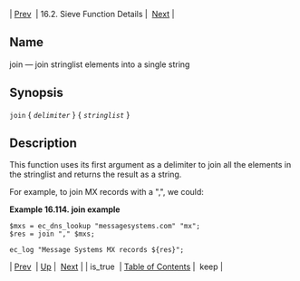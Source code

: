 | [Prev](sieve.ref.is_true)  | 16.2. Sieve Function Details |  [Next](sieve.ref.keep.php) |

<a name="sieve.ref.join"></a>
## Name

join — join stringlist elements into a single string

## Synopsis

`join` { *`delimiter`* } { *`stringlist`* }

<a name="idp31019200"></a>
## Description

This function uses its first argument as a delimiter to join all the elements in the stringlist and returns the result as a string.

For example, to join MX records with a ",", we could:

<a name="example.join"></a>

**Example 16.114. join example**

```
$mxs = ec_dns_lookup "messagesystems.com" "mx";
$res = join "," $mxs;

ec_log "Message Systems MX records ${res}";
```

| [Prev](sieve.ref.is_true)  | [Up](sieve.ref.files.php) |  [Next](sieve.ref.keep.php) |
| is_true  | [Table of Contents](index) |  keep |
